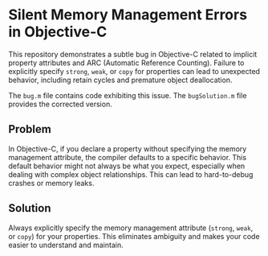 # Silent Memory Management Errors in Objective-C

This repository demonstrates a subtle bug in Objective-C related to implicit property attributes and ARC (Automatic Reference Counting).  Failure to explicitly specify `strong`, `weak`, or `copy` for properties can lead to unexpected behavior, including retain cycles and premature object deallocation.

The `bug.m` file contains code exhibiting this issue. The `bugSolution.m` file provides the corrected version.

## Problem

In Objective-C, if you declare a property without specifying the memory management attribute, the compiler defaults to a specific behavior. This default behavior might not always be what you expect, especially when dealing with complex object relationships. This can lead to hard-to-debug crashes or memory leaks.

## Solution

Always explicitly specify the memory management attribute (`strong`, `weak`, or `copy`) for your properties. This eliminates ambiguity and makes your code easier to understand and maintain. 